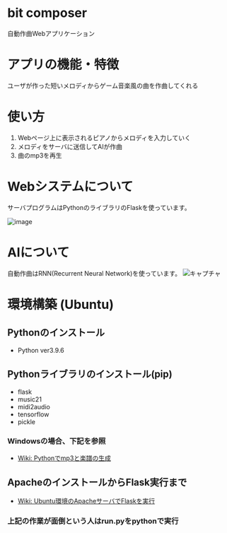 # bit composer
 自動作曲Webアプリケーション

# アプリの機能・特徴
ユーザが作った短いメロディからゲーム音楽風の曲を作曲してくれる

# 使い方
1. Webページ上に表示されるピアノからメロディを入力していく
2. メロディをサーバに送信してAIが作曲
3. 曲のmp3を再生

# Webシステムについて
サーバプログラムはPythonのライブラリのFlaskを使っています。
 
 ![image](https://user-images.githubusercontent.com/43458963/143021077-12c72daf-c194-4914-8e4b-0b77dd9f3822.png)

# AIについて
自動作曲はRNN(Recurrent Neural Network)を使っています。
![キャプチャ](https://user-images.githubusercontent.com/43458963/143048883-7ccfc8c7-33bf-4be4-9133-b6e54f8e240f.PNG)

# 環境構築 (Ubuntu)

## Pythonのインストール
- Python ver3.9.6

## Pythonライブラリのインストール(pip)
- flask
- music21
- midi2audio
- tensorflow
- pickle

### Windowsの場合、下記を参照
- [Wiki: Pythonでmp3と楽譜の生成](https://github.com/yoshitake266/bitComposer_prj/wiki/Python%E3%81%A7mp3%E3%81%A8%E6%A5%BD%E8%AD%9C%E3%81%AE%E7%94%9F%E6%88%90)

## ApacheのインストールからFlask実行まで
- [Wiki: Ubuntu環境のApacheサーバでFlaskを実行](https://github.com/yoshitake266/bitComposer_prj/wiki/Ubuntu%E7%92%B0%E5%A2%83%E3%81%AEApache%E3%82%B5%E3%83%BC%E3%83%90%E3%81%A7Flask%E3%82%92%E5%AE%9F%E8%A1%8C)

### 上記の作業が面倒という人はrun.pyをpythonで実行
